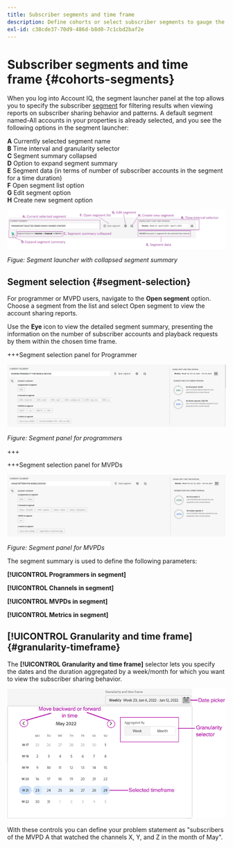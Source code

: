 ```yaml
---
title: Subscriber segments and time frame
description: Define cohorts or select subscriber segments to gauge the account sharing possibilities and patterns of your channel viewers to use graphical tools and reports in Account IQ.
exl-id: c38cde37-70d9-486d-b8d0-7c1cbd2baf2e
---
```


# Subscriber segments and time frame {#cohorts-segments}

When you log into Account IQ, the segment launcher panel at the top allows you to specify the subscriber [segment](/help/accountiq/product-concepts.md#segment-segmet-def) for filtering results when viewing reports on subscriber sharing behavior and patterns. A default segment named-All accounts in your properties is already selected, and you see the following options in the segment launcher:

**A** Currently selected segment name<br/>
**B** Time interval and granularity selector<br/>
**C** Segment summary collapsed<br/>
**D** Option to expand segment summary<br/>
**E** Segment data (in terms of number of subscriber accounts in the segment for a time duration)<br/>
**F** Open segment list option<br/>
**G** Edit segment option<br/>
**H** Create new segment option<br/>

![](assets/new-segment-selector-collapsed.png)

 *Figue: Segment launcher with collapsed segment summary*

## Segment selection {#segment-selection}

For programmer or MVPD users, navigate to the **Open segment** option. Choose a segment from the list and select Open segment to view the account sharing reports.

Use the **Eye** icon to view the detailed segment summary, presenting the information on the number of subscriber accounts and playback requests by them within the chosen time frame.

+++Segment selection panel for Programmer

![](assets/segment-panel-programmer.png)

*Figure: Segment panel for programmers*

+++

+++Segment selection panel for MVPDs

![](assets/segment-panel-mvpd.png)

*Figure: Segment panel for MVPDs*

The segment summary is used to define the following parameters:

**[!UICONTROL Programmers in segment]**

**[!UICONTROL Channels in segment]**

**[!UICONTROL MVPDs in segment]**

**[!UICONTROL Metrics in segment]**

<!-- The definitions of these parameters will be defined in the glossary article-->
  

## [!UICONTROL Granularity and time frame] {#granularity-timeframe}
  
  The **[!UICONTROL Granularity and time frame]** selector lets you specify the dates and the duration aggregated by a week/month for which you want to view the subscriber sharing behavior.

  ![[!UICONTROL Granularity and timeframe]](assets/granularity-timeframe-weekwise.png)
  
With these controls you can define your problem statement as "subscribers of the MVPD A that watched the channels X, Y, and Z in the month of May".

